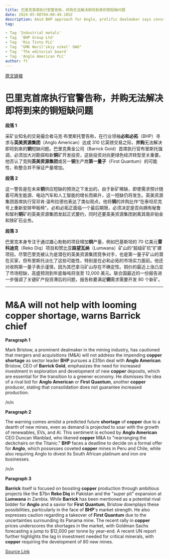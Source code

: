 ```yaml
---
title: 巴里克首席执行官警告称，并购无法解决即将到来的铜短缺问题
date: 2024-05-08T04:00:49.185Z
description: Amid BHP approach for Anglo, prolific dealmaker says consolidation does not guarantee more production
tag: 

- Tag 'Industrial metals'
- Tag  'BHP Group Ltd'
- Tag  'Rio Tinto PLC'
- Tag  "GMK Noril'skiy nikel' OAO"
- Tag  'The editorial board'
- Tag  'Anglo American PLC'
author: ft
---
```


[原文链接](https://ft.com/content/8b60f39a-ddc9-42ab-bbab-290e5cdb00e0)

# 巴里克首席执行官警告称，并购无法解决即将到来的**铜**短缺问题

**段落 1**

采矿业知名的交易撮合者马克·布里斯托警告称，在行业领袖**必和必拓**（BHP）寻求与**英美资源集团**（Anglo American）达成 310 亿英镑交易之际，**并购**无法解决即将到来的**铜**短缺问题。巴里克黄金公司（Barrick Gold）首席执行官布里斯托强调，必须加大对勘探和新**铜**矿开发投资，这些投资对向更绿色经济转型至关重要。他否认了竞购**英美资源集团**或另一**铜**生产商**第一量子**（First Quantum）的可能性，称整合并不保证产量增加。

**段落 2**

这一警告是在未来**铜**供应短缺的预测之下发出的，由于新矿稀缺，即使需求预计随着可再生能源、电动汽车和人工智能的增长而飙升，这一短缺仍将发生。英美资源集团首席执行官邓肯·温布拉德也表达了类似观点，他将**铜**的并购比作“在泰坦尼克号上重新安排甲板椅”。必和必拓正面临一个最后期限，必须决定是否向拥有秘鲁和智利**铜**矿的英美资源集团发起正式要约，同时还要英美资源集团剥离其南非铂金和铁矿石业务。

**段落 3**

巴里克本身专注于通过雄心勃勃的项目增加**铜**产量，例如巴基斯坦的 70 亿美元**雷科迪克**（Reko Diq）项目和赞比亚**路望瓦纳**（Lumwana）矿山的“超级矿坑”扩建项目。尽管巴里克被认为是潜在的英美资源集团竞争对手，也是第一量子矿山的潜在买家，但布里斯托淡化了这些可能性，特别是在必和必拓的市场实力面前。他还对收购第一量子表示谨慎，因为其巴拿马矿山存在不确定性。铜价的最近上涨凸显了市场短缺，高盛预测到年底每吨将涨至 12,000 美元。联合国最近的一份报告进一步强调了关键矿产投资滞后的问题，报告称要满足**铜**需求需要开发 80 个新矿。

---

# M&A will not help with looming **copper shortage**, warns Barrick chief

**Paragraph 1** 

Mark Bristow, a prominent dealmaker in the mining industry, has cautioned that mergers and acquisitions (M&A) will not address the impending **copper shortage** as sector leader **BHP** pursues a £31bn deal with **Anglo American**. Bristow, CEO of **Barrick Gold**, emphasizes the need for increased investment in exploration and development of new **copper** deposits, which are essential for the transition to a greener economy. He dismisses the idea of a rival bid for **Anglo American** or **First Quantum**, another **copper** producer, stating that consolidation does not guarantee increased production. 

/n/n

**Paragraph 2** 

The warning comes amidst a predicted future **shortage** of **copper** due to a dearth of new mines, even as demand is projected to soar with the growth of renewables, EVs, and AI. This sentiment is echoed by **Anglo American** CEO Duncan Wanblad, who likened **copper** M&A to "rearranging the deckchairs on the Titanic." **BHP** faces a deadline to decide on a formal offer for **Anglo**, which possesses coveted **copper** mines in Peru and Chile, while also requiring Anglo to divest its South African platinum and iron ore businesses. 

/n/n

**Paragraph 3** 

**Barrick** itself is focused on boosting **copper** production through ambitious projects like the $7bn **Reko Diq** in Pakistan and the "super pit" expansion at **Lumwana** in Zambia. While **Barrick** has been mentioned as a potential rival bidder for **Anglo** and a savior for **First Quantum**, Bristow downplays these possibilities, particularly in the face of **BHP**'s market strength. He also expresses caution regarding a takeover of **First Quantum** due to the uncertainties surrounding its Panama mine. The recent rally in **copper** prices underscores the shortages in the market, with Goldman Sachs forecasting a jump to $12,000 per tonne by year-end. A recent UN report further highlights the lag in investment needed for critical minerals, with **copper** requiring the development of 80 new mines.

[Source Link](https://ft.com/content/8b60f39a-ddc9-42ab-bbab-290e5cdb00e0)

